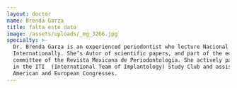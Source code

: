 ```yaml
---
layout: doctor
name: Brenda Garza
title: falta este dato
image: /assets/uploads/_mg_3266.jpg
specialty: >-
  Dr. Brenda Garza is an experienced periodontist who lecture Nacional and
  Internationally. She’s Autor of scientific papers, and part of the editor
  committee of the Revista Mexicana de Periodontologia. She actively participate
  in the ITI  (International Team of Implantology) Study Club and assist to
  American and European Congresses.
---
```


